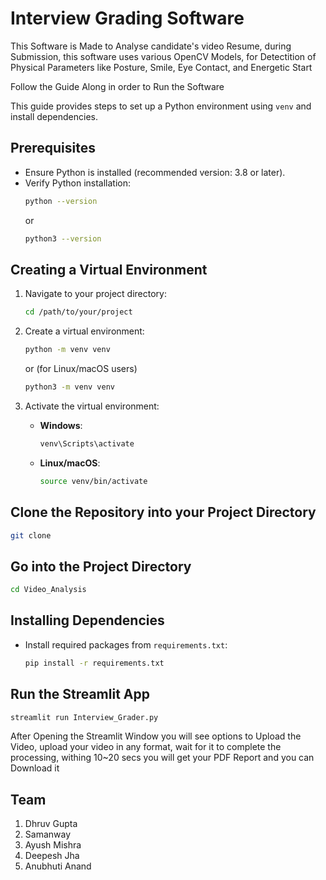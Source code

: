 # Interview Grading Software

This Software is Made to Analyse candidate's video Resume, during Submission, this software uses various OpenCV Models, for Detectition of Physical Parameters like Posture, Smile, Eye Contact, and Energetic Start


Follow the Guide Along in order to Run the Software



This guide provides steps to set up a Python environment using `venv` and install dependencies.

## Prerequisites
- Ensure Python is installed (recommended version: 3.8 or later).
- Verify Python installation:
  ```sh
  python --version
  ```
  or
  ```sh
  python3 --version
  ```

## Creating a Virtual Environment
1. Navigate to your project directory:
   ```sh
   cd /path/to/your/project
   ```

2. Create a virtual environment:
   ```sh
   python -m venv venv
   ```
   or (for Linux/macOS users)
   ```sh
   python3 -m venv venv
   ```

3. Activate the virtual environment:
   - **Windows**:
     ```sh
     venv\Scripts\activate
     ```
   - **Linux/macOS**:
     ```sh
     source venv/bin/activate
     ``` 

## Clone the Repository into your Project Directory 
  ```sh
  git clone  
  ``` 
## Go into the Project Directory 
```sh 
cd Video_Analysis
```

## Installing Dependencies
- Install required packages from `requirements.txt`:
  ```sh
  pip install -r requirements.txt 
  ``` 

## Run the Streamlit App 
```sh 
streamlit run Interview_Grader.py
```

After Opening the Streamlit Window you will see options to Upload the Video, upload your video in any format, wait for it to complete the processing, withing 10~20 secs you will get your PDF Report and you can Download it 

## Team 
1. Dhruv Gupta 
2. Samanway 
3. Ayush Mishra 
4. Deepesh Jha 
5. Anubhuti Anand 